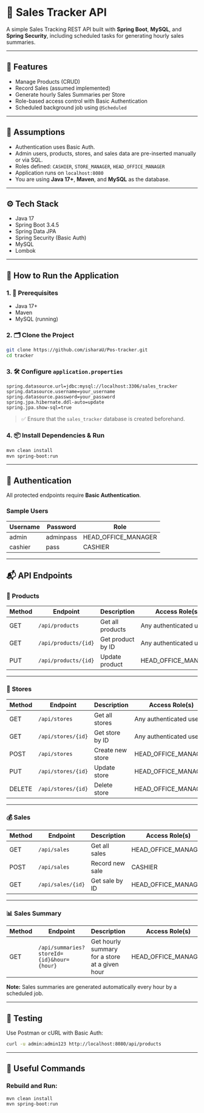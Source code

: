 
# 🧾 Sales Tracker API

A simple Sales Tracking REST API built with **Spring Boot**, **MySQL**, and **Spring Security**, including scheduled tasks for generating hourly sales summaries.

---

## 📌 Features

- Manage Products (CRUD)
- Record Sales (assumed implemented)
- Generate hourly Sales Summaries per Store
- Role-based access control with Basic Authentication
- Scheduled background job using `@Scheduled`

---

## 🧠 Assumptions

- Authentication uses Basic Auth.
- Admin users, products, stores, and sales data are pre-inserted manually or via SQL.
- Roles defined: `CASHIER`, `STORE_MANAGER`, `HEAD_OFFICE_MANAGER`
- Application runs on `localhost:8080`
- You are using **Java 17+**, **Maven**, and **MySQL** as the database.

---

## ⚙️ Tech Stack

- Java 17
- Spring Boot 3.4.5
- Spring Data JPA
- Spring Security (Basic Auth)
- MySQL
- Lombok

---

## 🚀 How to Run the Application

### 1. 🧩 Prerequisites

- Java 17+
- Maven
- MySQL (running)

### 2. 🗂️ Clone the Project

```bash
git clone https://github.com/isharaU/Pos-tracker.git
cd tracker
````

### 3. 🛠️ Configure `application.properties`

```properties
spring.datasource.url=jdbc:mysql://localhost:3306/sales_tracker
spring.datasource.username=your_username
spring.datasource.password=your_password
spring.jpa.hibernate.ddl-auto=update
spring.jpa.show-sql=true
```

> ✅ Ensure that the `sales_tracker` database is created beforehand.

### 4. 📦 Install Dependencies & Run

```bash
mvn clean install
mvn spring-boot:run
```

---

## 🔐 Authentication

All protected endpoints require **Basic Authentication**.

### Sample Users

| Username | Password | Role                  |
| -------- | -------- | --------------------- |
| admin    | adminpass | HEAD\_OFFICE\_MANAGER |
| cashier  | pass | CASHIER               |


---

## 📬 API Endpoints

### 🧾 Products

| Method | Endpoint             | Description       | Access Role(s)         |
| ------ | -------------------- | ----------------- | ---------------------- |
| GET    | `/api/products`      | Get all products  | Any authenticated user |
| GET    | `/api/products/{id}` | Get product by ID | Any authenticated user |
| PUT    | `/api/products/{id}` | Update product    | HEAD\_OFFICE\_MANAGER  |

---

### 🏪 Stores

| Method | Endpoint           | Description      | Access Role(s)         |
| ------ | ------------------ | ---------------- | ---------------------- |
| GET    | `/api/stores`      | Get all stores   | Any authenticated user |
| GET    | `/api/stores/{id}` | Get store by ID  | Any authenticated user |
| POST   | `/api/stores`      | Create new store | HEAD\_OFFICE\_MANAGER  |
| PUT    | `/api/stores/{id}` | Update store     | HEAD\_OFFICE\_MANAGER  |
| DELETE | `/api/stores/{id}` | Delete store     | HEAD\_OFFICE\_MANAGER  |

---

### 💰 Sales

| Method | Endpoint          | Description     | Access Role(s)        |
| ------ | ----------------- | --------------- | --------------------- |
| GET    | `/api/sales`      | Get all sales   | HEAD\_OFFICE\_MANAGER |
| POST   | `/api/sales`      | Record new sale | CASHIER               |
| GET    | `/api/sales/{id}` | Get sale by ID  | HEAD\_OFFICE\_MANAGER |

---

### 📊 Sales Summary

| Method | Endpoint                                  | Description                                    | Access Role(s)        |
| ------ | ----------------------------------------- | ---------------------------------------------- | --------------------- |
| GET    | `/api/summaries?storeId={id}&hour={hour}` | Get hourly summary for a store at a given hour | HEAD\_OFFICE\_MANAGER |

**Note:**
Sales summaries are generated automatically every hour by a scheduled job.

---
## 🧪 Testing

Use Postman or cURL with Basic Auth:

```bash
curl -u admin:admin123 http://localhost:8080/api/products
```

---

## 📎 Useful Commands

### Rebuild and Run:

```bash
mvn clean install
mvn spring-boot:run
```



